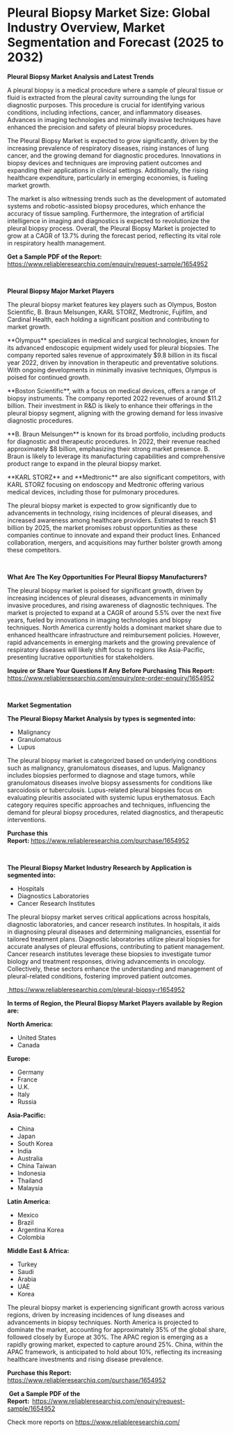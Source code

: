 <p><h1>Pleural Biopsy Market Size: Global Industry Overview, Market Segmentation and Forecast (2025 to 2032)</h1></p><p><strong>Pleural Biopsy Market Analysis and Latest Trends</strong></p>
<p><p>A pleural biopsy is a medical procedure where a sample of pleural tissue or fluid is extracted from the pleural cavity surrounding the lungs for diagnostic purposes. This procedure is crucial for identifying various conditions, including infections, cancer, and inflammatory diseases. Advances in imaging technologies and minimally invasive techniques have enhanced the precision and safety of pleural biopsy procedures. </p><p>The Pleural Biopsy Market is expected to grow significantly, driven by the increasing prevalence of respiratory diseases, rising instances of lung cancer, and the growing demand for diagnostic procedures. Innovations in biopsy devices and techniques are improving patient outcomes and expanding their applications in clinical settings. Additionally, the rising healthcare expenditure, particularly in emerging economies, is fueling market growth. </p><p>The market is also witnessing trends such as the development of automated systems and robotic-assisted biopsy procedures, which enhance the accuracy of tissue sampling. Furthermore, the integration of artificial intelligence in imaging and diagnostics is expected to revolutionize the pleural biopsy process. Overall, the Pleural Biopsy Market is projected to grow at a CAGR of 13.7% during the forecast period, reflecting its vital role in respiratory health management.</p></p>
<p><strong>Get a Sample PDF of the Report:&nbsp;</strong> <a href="https://www.reliableresearchiq.com/enquiry/request-sample/1654952?utm_campaign=3206&utm_medium=2&utm_source=Github&utm_content=ia&utm_term=07032025&utm_id=pleural-biopsy">https://www.reliableresearchiq.com/enquiry/request-sample/1654952</a></p>
<p>&nbsp;</p>
<p><strong>Pleural Biopsy Major Market Players</strong></p>
<p><p>The pleural biopsy market features key players such as Olympus, Boston Scientific, B. Braun Melsungen, KARL STORZ, Medtronic, Fujifilm, and Cardinal Health, each holding a significant position and contributing to market growth.</p><p>**Olympus** specializes in medical and surgical technologies, known for its advanced endoscopic equipment widely used for pleural biopsies. The company reported sales revenue of approximately $9.8 billion in its fiscal year 2022, driven by innovation in therapeutic and preventative solutions. With ongoing developments in minimally invasive techniques, Olympus is poised for continued growth.</p><p>**Boston Scientific**, with a focus on medical devices, offers a range of biopsy instruments. The company reported 2022 revenues of around $11.2 billion. Their investment in R&D is likely to enhance their offerings in the pleural biopsy segment, aligning with the growing demand for less invasive diagnostic procedures.</p><p>**B. Braun Melsungen** is known for its broad portfolio, including products for diagnostic and therapeutic procedures. In 2022, their revenue reached approximately $8 billion, emphasizing their strong market presence. B. Braun is likely to leverage its manufacturing capabilities and comprehensive product range to expand in the pleural biopsy market.</p><p>**KARL STORZ** and **Medtronic** are also significant competitors, with KARL STORZ focusing on endoscopy and Medtronic offering various medical devices, including those for pulmonary procedures. </p><p>The pleural biopsy market is expected to grow significantly due to advancements in technology, rising incidences of pleural diseases, and increased awareness among healthcare providers. Estimated to reach $1 billion by 2025, the market promises robust opportunities as these companies continue to innovate and expand their product lines. Enhanced collaboration, mergers, and acquisitions may further bolster growth among these competitors.</p></p>
<p>&nbsp;</p>
<p><strong>What Are The Key Opportunities For Pleural Biopsy Manufacturers?</strong></p>
<p><p>The pleural biopsy market is poised for significant growth, driven by increasing incidences of pleural diseases, advancements in minimally invasive procedures, and rising awareness of diagnostic techniques. The market is projected to expand at a CAGR of around 5.5% over the next five years, fueled by innovations in imaging technologies and biopsy techniques. North America currently holds a dominant market share due to enhanced healthcare infrastructure and reimbursement policies. However, rapid advancements in emerging markets and the growing prevalence of respiratory diseases will likely shift focus to regions like Asia-Pacific, presenting lucrative opportunities for stakeholders.</p></p>
<p><strong>Inquire or Share Your Questions If Any Before Purchasing This Report:</strong> <a href="https://www.reliableresearchiq.com/enquiry/pre-order-enquiry/1654952?utm_campaign=3206&utm_medium=2&utm_source=Github&utm_content=ia&utm_term=07032025&utm_id=pleural-biopsy">https://www.reliableresearchiq.com/enquiry/pre-order-enquiry/1654952</a></p>
<p>&nbsp;</p>
<p><strong>Market Segmentation</strong></p>
<p><strong>The Pleural Biopsy Market Analysis by types is segmented into:</strong></p>
<p><ul><li>Malignancy</li><li>Granulomatous</li><li>Lupus</li></ul></p>
<p><p>The pleural biopsy market is categorized based on underlying conditions such as malignancy, granulomatous diseases, and lupus. Malignancy includes biopsies performed to diagnose and stage tumors, while granulomatous diseases involve biopsy assessments for conditions like sarcoidosis or tuberculosis. Lupus-related pleural biopsies focus on evaluating pleuritis associated with systemic lupus erythematosus. Each category requires specific approaches and techniques, influencing the demand for pleural biopsy procedures, related diagnostics, and therapeutic interventions.</p></p>
<p><strong>Purchase this Report:&nbsp;</strong><a href="https://www.reliableresearchiq.com/purchase/1654952?utm_campaign=3206&utm_medium=2&utm_source=Github&utm_content=ia&utm_term=07032025&utm_id=pleural-biopsy">https://www.reliableresearchiq.com/purchase/1654952</a></p>
<p>&nbsp;</p>
<p><strong>The Pleural Biopsy Market Industry Research by Application is segmented into:</strong></p>
<p><ul><li>Hospitals</li><li>Diagnostics Laboratories</li><li>Cancer Research Institutes</li></ul></p>
<p><p>The pleural biopsy market serves critical applications across hospitals, diagnostic laboratories, and cancer research institutes. In hospitals, it aids in diagnosing pleural diseases and determining malignancies, essential for tailored treatment plans. Diagnostic laboratories utilize pleural biopsies for accurate analyses of pleural effusions, contributing to patient management. Cancer research institutes leverage these biopsies to investigate tumor biology and treatment responses, driving advancements in oncology. Collectively, these sectors enhance the understanding and management of pleural-related conditions, fostering improved patient outcomes.</p></p>
<p><a href="https://www.reliableresearchiq.com/pleural-biopsy-r1654952?utm_campaign=3206&utm_medium=2&utm_source=Github&utm_content=ia&utm_term=07032025&utm_id=pleural-biopsy">&nbsp;https://www.reliableresearchiq.com/pleural-biopsy-r1654952</a></p>
<p><strong>In terms of Region, the Pleural Biopsy Market Players available by Region are:</strong></p>
<p>
    <p> <strong> North America: </strong>
        <ul>
            <li>United States</li>
            <li>Canada</li>
        </ul>
        </p> 
    <p> <strong> Europe: </strong>
        <ul>
            <li>Germany</li>
            <li>France</li>
            <li>U.K.</li>
            <li>Italy</li>
            <li>Russia</li>
        </ul>
        </p> 
    <p> <strong> Asia-Pacific: </strong>
        <ul>
            <li>China</li>
            <li>Japan</li>
            <li>South Korea</li>
            <li>India</li>
            <li>Australia</li>
            <li>China Taiwan</li>
            <li>Indonesia</li>
            <li>Thailand</li>
            <li>Malaysia</li>
        </ul>
        </p> 
    <p> <strong> Latin America: </strong>
        <ul>
            <li>Mexico</li>
            <li>Brazil</li>
            <li>Argentina Korea</li>
            <li>Colombia</li>
        </ul>
        </p> 
    <p> <strong> Middle East & Africa: </strong>
        <ul>
            <li>Turkey</li>
            <li>Saudi</li>
            <li>Arabia</li>
            <li>UAE</li>
            <li>Korea</li>
        </ul>
    </p>
    </p>
<p><p>The pleural biopsy market is experiencing significant growth across various regions, driven by increasing incidences of lung diseases and advancements in biopsy techniques. North America is projected to dominate the market, accounting for approximately 35% of the global share, followed closely by Europe at 30%. The APAC region is emerging as a rapidly growing market, expected to capture around 25%. China, within the APAC framework, is anticipated to hold about 10%, reflecting its increasing healthcare investments and rising disease prevalence.</p></p>
<p><strong>Purchase this Report: </strong><a href="https://www.reliableresearchiq.com/purchase/1654952?utm_campaign=3206&utm_medium=2&utm_source=Github&utm_content=ia&utm_term=07032025&utm_id=pleural-biopsy">https://www.reliableresearchiq.com/purchase/1654952</a></p>
<p>&nbsp;<strong>Get a Sample PDF of the Report:&nbsp;&nbsp;</strong><a href="https://www.reliableresearchiq.com/enquiry/request-sample/1654952?utm_campaign=3206&utm_medium=2&utm_source=Github&utm_content=ia&utm_term=07032025&utm_id=pleural-biopsy">https://www.reliableresearchiq.com/enquiry/request-sample/1654952</a></p>
<p><strong></strong></p>
<p>Check more reports on <a href="https://www.reliableresearchiq.com/?utm_campaign=3206&utm_medium=2&utm_source=Github&utm_content=ia&utm_term=07032025&utm_id=pleural-biopsy">https://www.reliableresearchiq.com/</a></p>